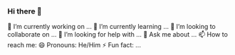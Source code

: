 ### Hi there 👋

<!--
**L-V-Rushyendra/L-V-Rushyendra** is a ✨ _special_ ✨ repository because its `README.md` (this file) appears on your GitHub profile.

Here are some ideas to get you started:-->

 🔭 I’m currently working on ...
 🌱 I’m currently learning ...
 👯 I’m looking to collaborate on ...
 🤔 I’m looking for help with ...
 💬 Ask me about ...
 📫 How to reach me: 
 😄 Pronouns: He/Him
 ⚡ Fun fact: ...

